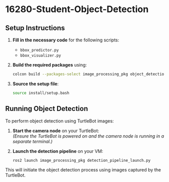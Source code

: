 # 16280-Student-Object-Detection

## Setup Instructions

1. **Fill in the necessary code** for the following scripts:  
   - `bbox_predictor.py`  
   - `bbox_visualizer.py`  

2. **Build the required packages** using:  
   ```sh
   colcon build --packages-select image_processing_pkg object_detection_interfaces
   ```  

3. **Source the setup file**:  
   ```sh
   source install/setup.bash
   ```  

## Running Object Detection

To perform object detection using TurtleBot images:  

1. **Start the camera node** on your TurtleBot:  
   _(Ensure the TurtleBot is powered on and the camera node is running in a separate terminal.)_  

2. **Launch the detection pipeline** on your VM:  
   ```sh
   ros2 launch image_processing_pkg detection_pipeline_launch.py
   ```  

This will initiate the object detection process using images captured by the TurtleBot.
